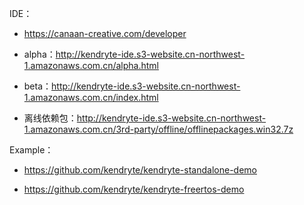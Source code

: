 IDE：

* https://canaan-creative.com/developer

* alpha：http://kendryte-ide.s3-website.cn-northwest-1.amazonaws.com.cn/alpha.html
* beta：http://kendryte-ide.s3-website.cn-northwest-1.amazonaws.com.cn/index.html
* 离线依赖包：http://kendryte-ide.s3-website.cn-northwest-1.amazonaws.com.cn/3rd-party/offline/offlinepackages.win32.7z

Example：

* https://github.com/kendryte/kendryte-standalone-demo

* https://github.com/kendryte/kendryte-freertos-demo